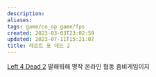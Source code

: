 ```yaml
---
description:
aliases: 
tags: game/co_op game/fps 
created: 2023-03-03T23:02:59
updated: 2023-07-11T15:21:07
title: 레프트 포 데드 2
---
```

[Left 4 Dead 2](https://store.steampowered.com/app/550/Left_4_Dead_2/) 말해뭐해 명작 온라인 협동 좀비게임이지